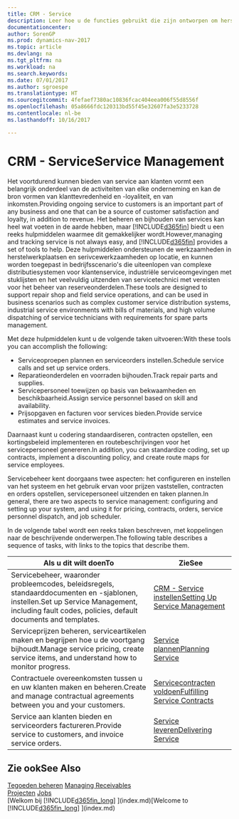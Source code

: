 ```yaml
---
title: CRM - Service
description: Leer hoe u de functies gebruikt die zijn ontworpen om herstelwerkplaats- en serivcewerkzaamheden te ondersteunen.
documentationcenter: 
author: SorenGP
ms.prod: dynamics-nav-2017
ms.topic: article
ms.devlang: na
ms.tgt_pltfrm: na
ms.workload: na
ms.search.keywords: 
ms.date: 07/01/2017
ms.author: sgroespe
ms.translationtype: HT
ms.sourcegitcommit: 4fefaef7380ac10836fcac404eea006f55d8556f
ms.openlocfilehash: 05a8666fdc120313bd55f45e32607fa3e5233728
ms.contentlocale: nl-be
ms.lasthandoff: 10/16/2017

---
```

# <a name="service-management"></a><span data-ttu-id="29dd7-103">CRM - Service</span><span class="sxs-lookup"><span data-stu-id="29dd7-103">Service Management</span></span>
<span data-ttu-id="29dd7-104">Het voortdurend kunnen bieden van service aan klanten vormt een belangrijk onderdeel van de activiteiten van elke onderneming en kan de bron vormen van klanttevredenheid en -loyaliteit, en van inkomsten.</span><span class="sxs-lookup"><span data-stu-id="29dd7-104">Providing ongoing service to customers is an important part of any business and one that can be a source of customer satisfaction and loyalty, in addition to revenue.</span></span> <span data-ttu-id="29dd7-105">Het beheren en bijhouden van services kan heel wat voeten in de aarde hebben, maar [!INCLUDE[d365fin](includes/d365fin_md.md)] biedt u een reeks hulpmiddelen waarmee dit gemakkelijker wordt.</span><span class="sxs-lookup"><span data-stu-id="29dd7-105">However,managing and tracking service is not always easy, and [!INCLUDE[d365fin](includes/d365fin_md.md)] provides a set of tools to help.</span></span> <span data-ttu-id="29dd7-106">Deze hulpmiddelen ondersteunen de werkzaamheden in herstelwerkplaatsen en serivcewerkzaamheden op locatie, en kunnen worden toegepast in bedrijfsscenario's die uiteenlopen van complexe distributiesystemen voor klantenservice, industriële serviceomgevingen met stuklijsten en het veelvuldig uitzenden van servicetechnici met vereisten voor het beheer van reserveonderdelen.</span><span class="sxs-lookup"><span data-stu-id="29dd7-106">These tools are designed to support repair shop and field service operations, and can be used in business scenarios such as complex customer service distribution systems, industrial service environments with bills of materials, and high volume dispatching of service technicians with requirements for spare parts management.</span></span>  

 <span data-ttu-id="29dd7-107">Met deze hulpmiddelen kunt u de volgende taken uitvoeren:</span><span class="sxs-lookup"><span data-stu-id="29dd7-107">With these tools you can accomplish the following:</span></span>  

* <span data-ttu-id="29dd7-108">Serviceoproepen plannen en serviceorders instellen.</span><span class="sxs-lookup"><span data-stu-id="29dd7-108">Schedule service calls and set up service orders.</span></span>  
* <span data-ttu-id="29dd7-109">Reparatieonderdelen en voorraden bijhouden.</span><span class="sxs-lookup"><span data-stu-id="29dd7-109">Track repair parts and supplies.</span></span>  
* <span data-ttu-id="29dd7-110">Servicepersoneel toewijzen op basis van bekwaamheden en beschikbaarheid.</span><span class="sxs-lookup"><span data-stu-id="29dd7-110">Assign service personnel based on skill and availability.</span></span>  
* <span data-ttu-id="29dd7-111">Prijsopgaven en facturen voor services bieden.</span><span class="sxs-lookup"><span data-stu-id="29dd7-111">Provide service estimates and service invoices.</span></span>  

<span data-ttu-id="29dd7-112">Daarnaast kunt u codering standaardiseren, contracten opstellen, een kortingsbeleid implementeren en routebeschrijvingen voor het servicepersoneel genereren.</span><span class="sxs-lookup"><span data-stu-id="29dd7-112">In addition, you can standardize coding, set up contracts, implement a discounting policy, and create route maps for service employees.</span></span>  

<span data-ttu-id="29dd7-113">Servicebeheer kent doorgaans twee aspecten: het configureren en instellen van het systeem en het gebruik ervan voor prijzen vaststellen, contracten en orders opstellen, servicepersoneel uitzenden en taken plannen.</span><span class="sxs-lookup"><span data-stu-id="29dd7-113">In general, there are two aspects to service management: configuring and setting up your system, and using it for pricing, contracts, orders, service personnel dispatch, and job scheduler.</span></span>  

<span data-ttu-id="29dd7-114">In de volgende tabel wordt een reeks taken beschreven, met koppelingen naar de beschrijvende onderwerpen.</span><span class="sxs-lookup"><span data-stu-id="29dd7-114">The following table describes a sequence of tasks, with links to the topics that describe them.</span></span>   

|<span data-ttu-id="29dd7-115">**Als u dit wilt doen**</span><span class="sxs-lookup"><span data-stu-id="29dd7-115">**To**</span></span>|<span data-ttu-id="29dd7-116">**Zie**</span><span class="sxs-lookup"><span data-stu-id="29dd7-116">**See**</span></span>|  
|------------|-------------|  
|<span data-ttu-id="29dd7-117">Servicebeheer, waaronder probleemcodes, beleidsregels, standaarddocumenten en -sjablonen, instellen.</span><span class="sxs-lookup"><span data-stu-id="29dd7-117">Set up Service Management, including fault codes, policies, default documents and templates.</span></span>|[<span data-ttu-id="29dd7-118">CRM - Service instellen</span><span class="sxs-lookup"><span data-stu-id="29dd7-118">Setting Up Service Management</span></span>](service-setup-service.md)|  
|<span data-ttu-id="29dd7-119">Serviceprijzen beheren, serviceartikelen maken en begrijpen hoe u de voortgang bijhoudt.</span><span class="sxs-lookup"><span data-stu-id="29dd7-119">Manage service pricing, create service items, and understand how to monitor progress.</span></span>|[<span data-ttu-id="29dd7-120">Service plannen</span><span class="sxs-lookup"><span data-stu-id="29dd7-120">Planning Service</span></span>](service-plan-service.md)|  
|<span data-ttu-id="29dd7-121">Contractuele overeenkomsten tussen u en uw klanten maken en beheren.</span><span class="sxs-lookup"><span data-stu-id="29dd7-121">Create and manage contractual agreements between you and your customers.</span></span>|[<span data-ttu-id="29dd7-122">Servicecontracten voldoen</span><span class="sxs-lookup"><span data-stu-id="29dd7-122">Fulfilling Service Contracts</span></span>](service-fulfill-service-contracts.md)|  
|<span data-ttu-id="29dd7-123">Service aan klanten bieden en serviceorders factureren.</span><span class="sxs-lookup"><span data-stu-id="29dd7-123">Provide service to customers, and invoice service orders.</span></span>|[<span data-ttu-id="29dd7-124">Service leveren</span><span class="sxs-lookup"><span data-stu-id="29dd7-124">Delivering Service</span></span>](service-deliver-service.md)|  

## <a name="see-also"></a><span data-ttu-id="29dd7-125">Zie ook</span><span class="sxs-lookup"><span data-stu-id="29dd7-125">See Also</span></span>  
<span data-ttu-id="29dd7-126">[Tegoeden beheren](receivables-manage-receivables.md) </span><span class="sxs-lookup"><span data-stu-id="29dd7-126">[Managing Receivables](receivables-manage-receivables.md) </span></span>  
<span data-ttu-id="29dd7-127">[Projecten](projects-how-create-jobs.md) </span><span class="sxs-lookup"><span data-stu-id="29dd7-127">[Jobs](projects-how-create-jobs.md) </span></span>  
<span data-ttu-id="29dd7-128">[Welkom bij [!INCLUDE[d365fin_long](includes/d365fin_long_md.md)] ](index.md)</span><span class="sxs-lookup"><span data-stu-id="29dd7-128">[Welcome to [!INCLUDE[d365fin_long](includes/d365fin_long_md.md)] ](index.md)</span></span>

